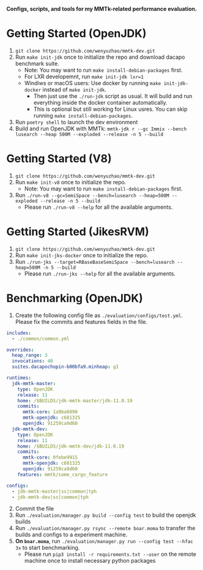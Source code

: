**Configs, scripts, and tools for my MMTk-related performance evaluation.**

# Getting Started (OpenJDK)

1. `git clone https://github.com/wenyuzhao/mmtk-dev.git`
2. Run `make init-jdk` once to initialize the repo and download dacapo benchmark suite.
   * Note: You may want to run `make install-debian-packages` first.
   * For LXR developemnt, run `make init-jdk lxr=1`
   * Windiws or macOS users: Use docker by running `make init-jdk-docker` instead of `make init-jdk`.
     * Then just use the `./run-jdk` script as usual. It will build and run everything inside the docker container automatically.
     * This is optional but still working for Linux usres. You can skip running `make install-debian-packages`.
3. Run `poetry shell` to launch the dev environment
3. Build and run OpenJDK with MMTk: `mmtk-jdk r --gc Immix --bench lusearch --heap 500M --exploded --release -n 5 --build`

# Getting Started (V8)

1. `git clone https://github.com/wenyuzhao/mmtk-dev.git`
2. Run `make init-v8` once to initialize the repo.
   * Note: You may want to run `make install-debian-packages` first.
3. Run `./run-v8 --gc=SemiSpace --bench=lusearch --heap=500M --exploded --release -n 5 --build`
   * Please run `./run-v8 --help` for all the available arguments.

# Getting Started (JikesRVM)

1. `git clone https://github.com/wenyuzhao/mmtk-dev.git`
2. Run `make init-jks-docker` once to initialize the repo.
3. Run `./run-jks --target=RBaseBaseSemiSpace --bench=lusearch --heap=500M -n 5 --build`
   * Please run `./run-jks --help` for all the available arguments.

# Benchmarking (OpenJDK)

1. Create the following config file as `./evaluation/configs/test.yml`. Please fix the commits and features fields in the file.
```yml
includes:
  - ./common/common.yml

overrides:
  heap_range: 3
  invocations: 40
  suites.dacapochopin-b00bfa9.minheap: g1

runtimes:
  jdk-mmtk-master:
    type: OpenJDK
    release: 11
    home: /$BUILDS/jdk-mmtk-master/jdk-11.0.19
    commits:
      mmtk-core: 1a9ba6090
      mmtk-openjdk: c681325
      openjdk: 91259ca9d60
  jdk-mmtk-dev:
    type: OpenJDK
    release: 11
    home: /$BUILDS/jdk-mmtk-dev/jdk-11.0.19
    commits:
      mmtk-core: 0febe9915
      mmtk-openjdk: c681325
      openjdk: 91259ca9d60
    features: mmtk/some_cargo_feature

configs:
  - jdk-mmtk-master|ss|common|tph
  - jdk-mmtk-dev|ss|common|tph
```
2. Commit the file
3. Run `./evaluation/manager.py build --config test` to build the openjdk builds
4. Run `./evaluation/manager.py rsync --remote boar.moma` to transfer the builds and configs to a experiment machine.
5. **On `boar.moma`**, run `./evaluation/manager.py run --config test --hfac 3x` to start benchmarking.
   * Please run `pip3 install -r requirements.txt --user` on the remote machine once to install necessary python packages
